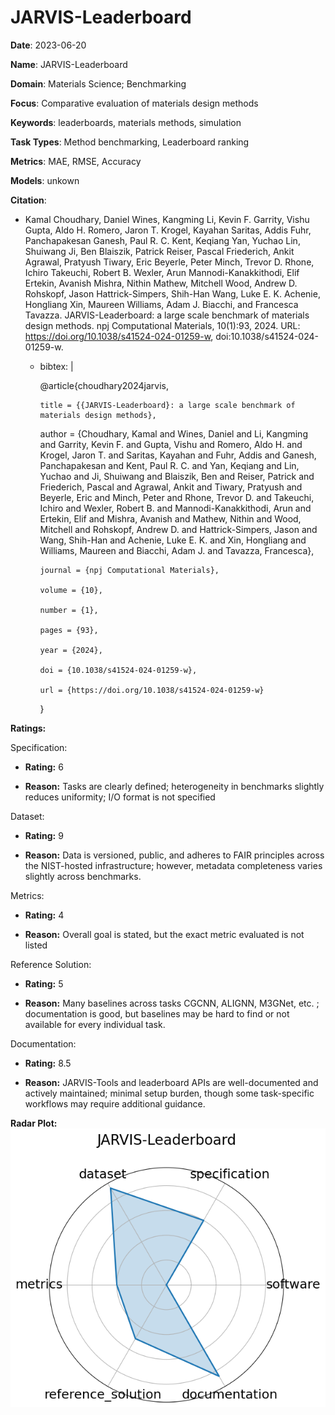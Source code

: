 # JARVIS-Leaderboard


**Date**: 2023-06-20


**Name**: JARVIS-Leaderboard


**Domain**: Materials Science; Benchmarking


**Focus**: Comparative evaluation of materials design methods


**Keywords**: leaderboards, materials methods, simulation


**Task Types**: Method benchmarking, Leaderboard ranking


**Metrics**: MAE, RMSE, Accuracy


**Models**: unkown


**Citation**:


- Kamal Choudhary, Daniel Wines, Kangming Li, Kevin F. Garrity, Vishu Gupta, Aldo H. Romero, Jaron T. Krogel, Kayahan Saritas, Addis Fuhr, Panchapakesan Ganesh, Paul R. C. Kent, Keqiang Yan, Yuchao Lin, Shuiwang Ji, Ben Blaiszik, Patrick Reiser, Pascal Friederich, Ankit Agrawal, Pratyush Tiwary, Eric Beyerle, Peter Minch, Trevor D. Rhone, Ichiro Takeuchi, Robert B. Wexler, Arun Mannodi-Kanakkithodi, Elif Ertekin, Avanish Mishra, Nithin Mathew, Mitchell Wood, Andrew D. Rohskopf, Jason Hattrick-Simpers, Shih-Han Wang, Luke E. K. Achenie, Hongliang Xin, Maureen Williams, Adam J. Biacchi, and Francesca Tavazza. JARVIS-Leaderboard: a large scale benchmark of materials design methods. npj Computational Materials, 10(1):93, 2024. URL: https://doi.org/10.1038/s41524-024-01259-w, doi:10.1038/s41524-024-01259-w.

  - bibtex: |

      @article{choudhary2024jarvis,

        title = {{JARVIS-Leaderboard}: a large scale benchmark of materials design methods},

      author = {Choudhary, Kamal and Wines, Daniel and Li, Kangming and Garrity, Kevin F. and Gupta, Vishu and Romero, Aldo H. and Krogel, Jaron T. and Saritas, Kayahan and Fuhr, Addis and Ganesh, Panchapakesan and Kent, Paul R. C. and Yan, Keqiang and Lin, Yuchao and Ji, Shuiwang and Blaiszik, Ben and Reiser, Patrick and Friederich, Pascal and Agrawal, Ankit and Tiwary, Pratyush and Beyerle, Eric and Minch, Peter and Rhone, Trevor D. and Takeuchi, Ichiro and Wexler, Robert B. and Mannodi-Kanakkithodi, Arun and Ertekin, Elif and Mishra, Avanish and Mathew, Nithin and Wood, Mitchell and Rohskopf, Andrew D. and Hattrick-Simpers, Jason and Wang, Shih-Han and Achenie, Luke E. K. and Xin, Hongliang and Williams, Maureen and Biacchi, Adam J. and Tavazza, Francesca},

        journal = {npj Computational Materials},

        volume = {10},

        number = {1},

        pages = {93},

        year = {2024},

        doi = {10.1038/s41524-024-01259-w},

        url = {https://doi.org/10.1038/s41524-024-01259-w}

      }



**Ratings:**


Specification:


  - **Rating:** 6


  - **Reason:** Tasks are clearly defined; heterogeneity in benchmarks slightly reduces uniformity; I/O format is not specified 


Dataset:


  - **Rating:** 9


  - **Reason:** Data is versioned, public, and adheres to FAIR principles across the NIST-hosted infrastructure; however, metadata completeness varies slightly across benchmarks. 


Metrics:


  - **Rating:** 4


  - **Reason:** Overall goal is stated, but the exact metric evaluated is not listed 


Reference Solution:


  - **Rating:** 5


  - **Reason:** Many baselines across tasks  CGCNN, ALIGNN, M3GNet, etc. ; documentation is good, but baselines may be hard to find or not available for every individual task. 


Documentation:


  - **Rating:** 8.5


  - **Reason:** JARVIS-Tools and leaderboard APIs are well-documented and actively maintained; minimal setup burden, though some task-specific workflows may require additional guidance. 


**Radar Plot:**
 ![Jarvis-Leaderboard radar plot](../../tex/images/jarvis-leaderboard_radar.png)